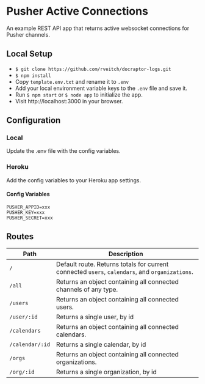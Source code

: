 # Pusher Active Connections
An example REST API app that returns active websocket connections for Pusher channels.

## Local Setup
- `$ git clone https://github.com/rveitch/docraptor-logs.git`
- `$ npm install`
- Copy `template.env.txt` and rename it to `.env`
- Add your local environment variable keys to the `.env` file and save it.
- Run `$ npm start` or `$ node app` to initialize the app.
- Visit http://localhost:3000 in your browser.

## Configuration
### Local
Update the .env file with the config variables.

### Heroku
Add the config variables to your Heroku app settings.

#### Config Variables
```
PUSHER_APPID=xxx
PUSHER_KEY=xxx
PUSHER_SECRET=xxx
```

## Routes

|  Path            | Description |
|  --------------- | ----------- |
|  `/`             | Default route. Returns totals for current connected `users`, `calendars`, and `organizations`.  |
|  `/all`          | Returns an object containing all connected channels of any type. |
|  `/users`        | Returns an object containing all connected users. |
|  `/user/:id`     | Returns a single user, by id |
|  `/calendars`    | Returns an object containing all connected calendars. |
|  `/calendar/:id` | Returns a single calendar, by id |
|  `/orgs`         | Returns an object containing all connected organizations. |
|  `/org/:id`      | Returns a single organization, by id |

